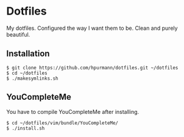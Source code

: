 Dotfiles
========

My dotfiles. Configured the way I want them to be.
Clean and purely beautiful.

## Installation

```
$ git clone https://github.com/hpurmann/dotfiles.git ~/dotfiles
$ cd ~/dotfiles
$ ./makesymlinks.sh
```

## YouCompleteMe

You have to compile YouCompleteMe after installing.

```
$ cd ~/dotfiles/vim/bundle/YouCompleteMe/
$ ./install.sh
```
